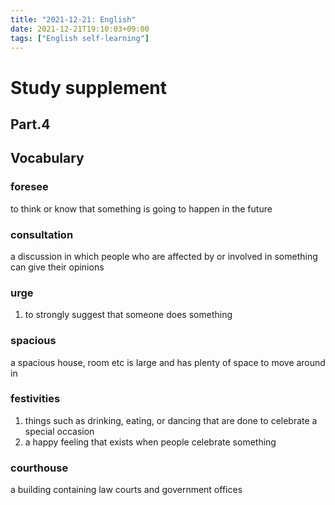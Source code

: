 ```yaml
---
title: "2021-12-21: English"
date: 2021-12-21T19:10:03+09:00
tags: ["English self-learning"]
---
```


# Study supplement
## Part.4
## Vocabulary
### foresee
to think or know that something is going to happen in the future

### consultation
a discussion in which people who are affected by or involved in something can give their opinions

### urge
1. to strongly suggest that someone does something

### spacious
a spacious house, room etc is large and has plenty of space to move around in

### festivities
1. things such as drinking, eating, or dancing that are done to celebrate a special occasion
2. a happy feeling that exists when people celebrate something

### courthouse
a building containing law courts and government offices
